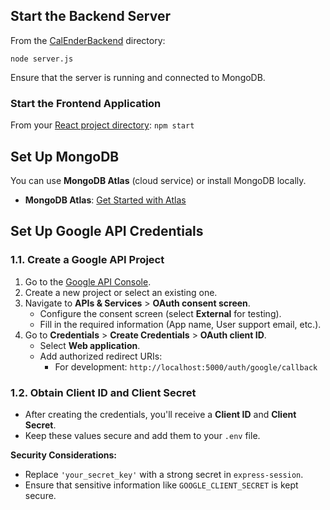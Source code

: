 
## Start the Backend Server

From the [CalEnderBackend](https://github.com/Vishalsutariya/CalEnderBackend/tree/main) directory:

`node server.js` 

Ensure that the server is running and connected to MongoDB.

### Start the Frontend Application

From your [React project directory](https://github.com/Vishalsutariya/CalEnderUI.git):
`npm start`


## Set Up MongoDB

You can use **MongoDB Atlas** (cloud service) or install MongoDB locally.

-   **MongoDB Atlas**: [Get Started with Atlas](https://www.mongodb.com/cloud/atlas/register)


## Set Up Google API Credentials

### 1.1. Create a Google API Project

1.  Go to the [Google API Console](https://console.cloud.google.com/).
2.  Create a new project or select an existing one.
3.  Navigate to **APIs & Services** > **OAuth consent screen**.
    -   Configure the consent screen (select **External** for testing).
    -   Fill in the required information (App name, User support email, etc.).
4.  Go to **Credentials** > **Create Credentials** > **OAuth client ID**.
    -   Select **Web application**.
    -   Add authorized redirect URIs:
        -   For development: `http://localhost:5000/auth/google/callback`

### 1.2. Obtain Client ID and Client Secret

-   After creating the credentials, you'll receive a **Client ID** and **Client Secret**.
-   Keep these values secure and add them to your `.env` file.

**Security Considerations:**

-   Replace `'your_secret_key'` with a strong secret in `express-session`.
-   Ensure that sensitive information like `GOOGLE_CLIENT_SECRET` is kept secure.
